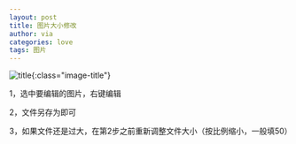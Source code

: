 ```yaml
---
layout: post
title: 图片大小修改
author: via
categories: love 
tags: 图片
---
```


![title](https://image.sideproject.cn/titlex/title_001.jpg){:class="image-title"}

1，选中要编辑的图片，右键编辑

2，文件另存为即可

3，如果文件还是过大，在第2步之前重新调整文件大小（按比例缩小，一般填50）